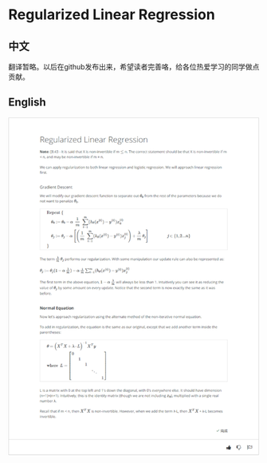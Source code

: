 # Regularized Linear Regression
## 中文
翻译暂略。以后在github发布出来，希望读者完善咯，给各位热爱学习的同学做点贡献。
## English
![Regularized Linear Regression](amWiki/images/001/03-Week3/2-Regularization/19-阅读材料_线性回归正则化.jpg)
